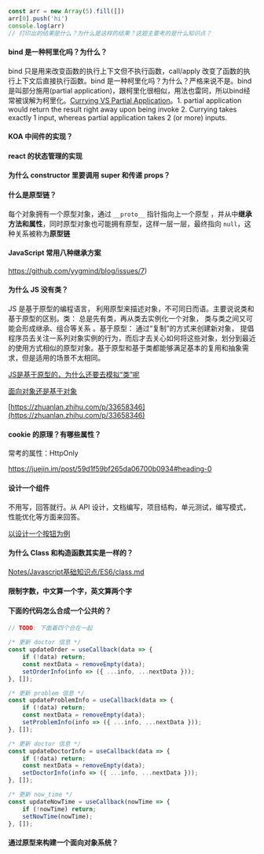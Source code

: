 

```js
const arr = new Array(5).fill([])
arr[0].push('hi')
console.log(arr)
// 打印出的结果是什么？为什么是这样的结果？这题主要考的是什么知识点？
```

#### bind 是一种柯里化吗？为什么？

bind 只是用来改变函数的执行上下文但不执行函数，call/apply 改变了函数的执行上下文后直接执行函数。bind 是一种柯里化吗？为什么？严格来说不是。bind是叫部分施用(partial application)，跟柯里化很相似，用法也雷同，所以bind经常被误解为柯里化。[Currying VS Partial Application](https://stackoverflow.com/a/23438430/5825344)。1. partial application would return the result right away upon being invoke 2. Currying takes exactly 1 input, whereas partial application takes 2 (or more) inputs.

#### KOA 中间件的实现？

#### react 的状态管理的实现

#### 为什么 constructor 里要调用 super 和传递 props？

#### 什么是原型链？

每个对象拥有一个原型对象，通过 `__proto__` 指针指向上一个原型 ，并从中**继承方法和属性**，同时原型对象也可能拥有原型，这样一层一层，最终指向 `null`，这种关系被称为**原型链** 

#### JavaScript 常用八种继承方案

https://github.com/yygmind/blog/issues/7)

#### 为什么 JS 没有类？

JS 是基于原型的编程语言， 利用原型来描述对象，不可同日而语。主要说说类和基于原型的区别。类： 总是先有类，再从类去实例化一个对象， 类与类之间又可能会形成继承、组合等关系 。基于原型： 通过“复制”的方式来创建新对象， 提倡程序员去关注一系列对象实例的行为，而后才去关心如何将这些对象，划分到最近的使用方式相似的原型对象。基于原型和基于类都能够满足基本的复用和抽象需求，但是适用的场景不太相同。 

[JS是基于原型的，为什么还要去模拟“类”呢](https://www.zhihu.com/question/54870785/answer/609877946) 

[面向对象还是基于对象](https://time.geekbang.org/column/article/79319) 

[https://zhuanlan.zhihu.com/p/33658346](https://zhuanlan.zhihu.com/p/33658346) 

#### cookie 的原理？有哪些属性？

常考的属性：HttpOnly

https://juejin.im/post/59d1f59bf265da06700b0934#heading-0

#### 设计一个组件

不用写，回答就行。从 API 设计，文档编写，项目结构，单元测试，编写模式，性能优化等方面来回答。

[以设计一个按钮为例](https://mp.weixin.qq.com/s/1q1U1tWrsrXv_v7tjaPD5Q) 

#### 为什么 Class 和构造函数其实是一样的？

[Notes/Javascript基础知识点/ES6/class.md](https://github.com/wuzhenquan/Notes/blob/master/JavaScript基础知识点/ES6/class.md) 

#### 限制字数，中文算一个字，英文算两个字

#### 下面的代码怎么合成一个公共的？

```js
// TODO: 下面着四个合在一起
    
/* 更新 doctor 信息 */
const updateOrder = useCallback(data => {
    if (!data) return;
    const nextData = removeEmpty(data);
    setOrderInfo(info => ({ ...info, ...nextData }));
}, []);

/* 更新 problem 信息 */
const updateProblemInfo = useCallback(data => {
    if (!data) return;
    const nextData = removeEmpty(data);
    setProblemInfo(info => ({ ...info, ...nextData }));
}, []);

/* 更新 doctor 信息 */
const updateDoctorInfo = useCallback(data => {
    if (!data) return;
    const nextData = removeEmpty(data);
    setDoctorInfo(info => ({ ...info, ...nextData }));
}, []);

/* 更新 now_time */
const updateNowTime = useCallback(nowTime => {
    if (!nowTime) return;
    setNowTime(nowTime);
}, []);
```

#### 通过原型来构建一个面向对象系统？
